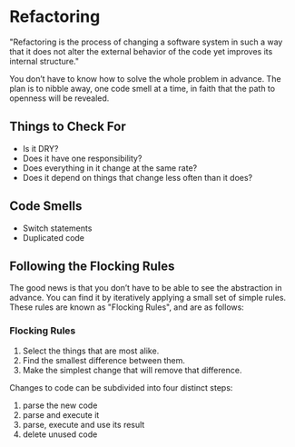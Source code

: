 # Refactoring

"Refactoring is the process of changing a software system in such a way that it
does not alter the external behavior of the code yet improves its internal
structure."

You don’t have to know how to solve the whole problem in advance. The plan is
to nibble away, one code smell at a time, in faith that the path to openness
will be revealed.

## Things to Check For

* Is it DRY?
* Does it have one responsibility?
* Does everything in it change at the same rate?
* Does it depend on things that change less often than it does?

## Code Smells

* Switch statements
* Duplicated code

## Following the Flocking Rules

The good news is that you don’t have to be able to see the abstraction in
advance. You can find it by iteratively applying a small set of simple rules.
These rules are known as "Flocking Rules", and are as follows:

### Flocking Rules

1. Select the things that are most alike.
1. Find the smallest difference between them.
1. Make the simplest change that will remove that difference.

Changes to code can be subdivided into four distinct steps:

1. parse the new code
1. parse and execute it
1. parse, execute and use its result
1. delete unused code

